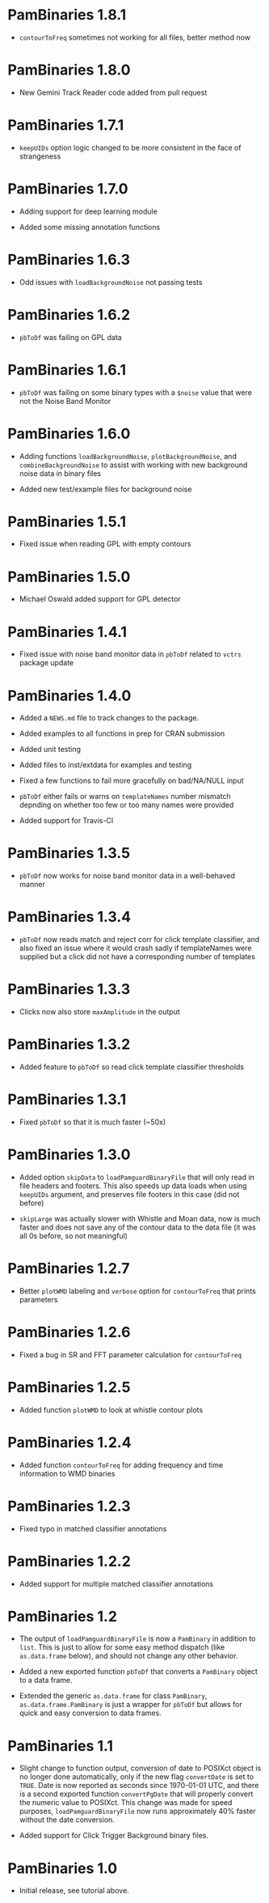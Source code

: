 # PamBinaries 1.8.1

* `contourToFreq` sometimes not working for all files, better method now

# PamBinaries 1.8.0

* New Gemini Track Reader code added from pull request

# PamBinaries 1.7.1

* `keepUIDs` option logic changed to be more consistent in the face of strangeness 

# PamBinaries 1.7.0

* Adding support for deep learning module

* Added some missing annotation functions

# PamBinaries 1.6.3

* Odd issues with `loadBackgroundNoise` not passing tests

# PamBinaries 1.6.2

* `pbToDf` was failing on GPL data

# PamBinaries 1.6.1

* `pbToDf` was failing on some binary types with a `$noise` value that were
not the Noise Band Monitor

# PamBinaries 1.6.0

* Adding functions `loadBackgroundNoise`, `plotBackgroundNoise`, and
`combineBackgroundNoise` to assist with
working with new background noise data in binary files

* Added new test/example files for background noise

# PamBinaries 1.5.1

* Fixed issue when reading GPL with empty contours

# PamBinaries 1.5.0

* Michael Oswald added support for GPL detector

# PamBinaries 1.4.1

* Fixed issue with noise band monitor data in `pbToDf` related to `vctrs` package update

# PamBinaries 1.4.0

* Added a `NEWS.md` file to track changes to the package.

* Added examples to all functions in prep for CRAN submission

* Added unit testing

* Added files to inst/extdata for examples and testing

* Fixed a few functions to fail more gracefully on bad/NA/NULL input

* `pbToDf` either fails or warns on `templateNames` number mismatch depnding
on whether too few or too many names were provided

* Added support for Travis-CI

# PamBinaries 1.3.5

* `pbToDf` now works for noise band monitor data in a well-behaved manner

# PamBinaries 1.3.4

* `pbToDf` now reads match and reject corr for click template classifier, and also fixed
an issue where it would crash sadly if templateNames were supplied but a click did not have
a corresponding number of templates

# PamBinaries 1.3.3

* Clicks now also store `maxAmplitude` in the output

# PamBinaries 1.3.2

* Added feature to `pbToDf` so read click template classifier thresholds

# PamBinaries 1.3.1

* Fixed `pbToDf` so that it is much faster (~50x)

# PamBinaries 1.3.0

* Added option `skipData` to `loadPamguardBinaryFile` that will only read in file headers
and footers. This also speeds up data loads when using `keepUIDs` argument, and preserves
file footers in this case (did not before)

* `skipLarge` was actually slower with Whistle and Moan data, now is much faster and does
not save any of the contour data to the data file (it was all 0s before, so not meaningful)

# PamBinaries 1.2.7

* Better `plotWMD` labeling and `verbose` option for `contourToFreq` that prints parameters

# PamBinaries 1.2.6

* Fixed a bug in SR and FFT parameter calculation for `contourToFreq`

# PamBinaries 1.2.5

* Added function `plotWMD` to look at whistle contour plots

# PamBinaries 1.2.4 

* Added function `contourToFreq` for adding frequency and time information to WMD binaries

# PamBinaries 1.2.3

* Fixed typo in matched classifier annotations

# PamBinaries 1.2.2

* Added support for multiple matched classifier annotations

# PamBinaries 1.2

* The output of `loadPamguardBinaryFile` is now a `PamBinary` in addition to `list`.
This is just to allow for some easy method dispatch (like `as.data.frame` below),
and should not change any other behavior.

* Added a new exported function `pbToDf` that converts a `PamBinary` object to a
data frame. 

* Extended the generic `as.data.frame` for class `PamBinary`, `as.data.frame.PamBinary`
is just a wrapper for `pbToDf` but allows for quick and easy conversion to data frames.

# PamBinaries 1.1

* Slight change to function output, conversion of date to POSIXct object is no longer
done automatically, only if the new flag `convertDate` is set to `TRUE`. Date is now
reported as seconds since 1970-01-01 UTC, and there is a second exported function
`convertPgDate` that will properly convert the numeric value to POSIXct. This change
was made for speed purposes, `loadPamguardBinaryFile` now runs approximately 40% faster
without the date conversion.

* Added support for Click Trigger Background binary files.

# PamBinaries 1.0

* Initial release, see tutorial above.
